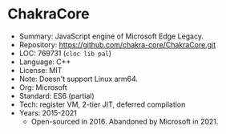 # ChakraCore

* Summary:    JavaScript engine of Microsoft Edge Legacy.
* Repository: https://github.com/chakra-core/ChakraCore.git
* LOC:        769731 (`cloc lib pal`)
* Language:   C++
* License:    MIT
* Note:       Doesn't support Linux arm64.
* Org:        Microsoft
* Standard:   ES6 (partial)
* Tech:       register VM, 2-tier JIT, deferred compilation
* Years:      2015-2021
  * Open-sourced in 2016. Abandoned by Microsoft in 2021.
